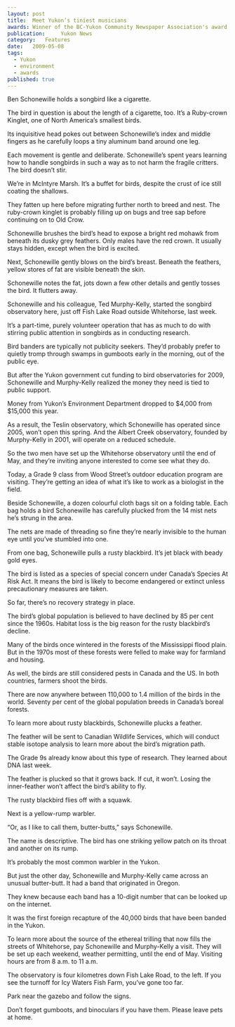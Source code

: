 ```yaml
---
layout:	post
title:	Meet Yukon’s tiniest musicians
awards: Winner of the BC-Yukon Community Newspaper Association's award for best outdoor recreational writing
publication:     Yukon News
category:	Features
date:	2009-05-08
tags: 
  - Yukon
  - environment
  - awards
published: true
---
```


Ben Schonewille holds a songbird like a cigarette.

The bird in question is about the length of a cigarette, too. It’s a Ruby-crown Kinglet, one of North America’s smallest birds.

Its inquisitive head pokes out between Schonewille’s index and middle fingers as he carefully loops a tiny aluminum band around one leg.

Each movement is gentle and deliberate. Schonewille’s spent years learning how to handle songbirds in such a way as to not harm the fragile critters. The bird doesn’t stir. <!-- BREAK -->

We’re in McIntyre Marsh. It’s a buffet for birds, despite the crust of ice still coating the shallows.

They fatten up here before migrating further north to breed and nest. The ruby-crown kinglet is probably filling up on bugs and tree sap before continuing on to Old Crow.

Schonewille brushes the bird’s head to expose a bright red mohawk from beneath its dusky grey feathers. Only males have the red crown. It usually stays hidden, except when the bird is excited.

Next, Schonewille gently blows on the bird’s breast. Beneath the feathers, yellow stores of fat are visible beneath the skin.

Schonewille notes the fat, jots down a few other details and gently tosses the bird. It flutters away.

Schonewille and his colleague, Ted Murphy-Kelly, started the songbird observatory here, just off Fish Lake Road outside Whitehorse, last week.

It’s a part-time, purely volunteer operation that has as much to do with stirring public attention in songbirds as in conducting research.

Bird banders are typically not publicity seekers. They’d probably prefer to quietly tromp through swamps in gumboots early in the morning, out of the public eye.

But after the Yukon government cut funding to bird observatories for 2009, Schonewille and Murphy-Kelly realized the money they need is tied to public support.

Money from Yukon’s Environment Department dropped to $4,000 from $15,000 this year.

As a result, the Teslin observatory, which Schonewille has operated since 2005, won’t open this spring. And the Albert Creek observatory, founded by Murphy-Kelly in 2001, will operate on a reduced schedule.

So the two men have set up the Whitehorse observatory until the end of May, and they’re inviting anyone interested to come see what they do.

Today, a Grade 9 class from Wood Street’s outdoor education program are visiting. They’re getting an idea of what it’s like to work as a biologist in the field.

Beside Schonewille, a dozen colourful cloth bags sit on a folding table. Each bag holds a bird Schonewille has carefully plucked from the 14 mist nets he’s strung in the area.

The nets are made of threading so fine they’re nearly invisible to the human eye until you’ve stumbled into one.

From one bag, Schonewille pulls a rusty blackbird. It’s jet black with beady gold eyes.

The bird is listed as a species of special concern under Canada’s Species At Risk Act. It means the bird is likely to become endangered or extinct unless precautionary measures are taken.

So far, there’s no recovery strategy in place.

The bird’s global population is believed to have declined by 85 per cent since the 1960s. Habitat loss is the big reason for the rusty blackbird’s decline.

Many of the birds once wintered in the forests of the Mississippi flood plain. But in the 1970s most of these forests were felled to make way for farmland and housing.

As well, the birds are still considered pests in Canada and the US. In both countries, farmers shoot the birds.

There are now anywhere between 110,000 to 1.4 million of the birds in the world. Seventy per cent of the global population breeds in Canada’s boreal forests.

To learn more about rusty blackbirds, Schonewille plucks a feather.

The feather will be sent to Canadian Wildlife Services, which will conduct stable isotope analysis to learn more about the bird’s migration path.

The Grade 9s already know about this type of research. They learned about DNA last week.

The feather is plucked so that it grows back. If cut, it won’t. Losing the inner-feather won’t affect the bird’s ability to fly.

The rusty blackbird flies off with a squawk.

Next is a yellow-rump warbler.

“Or, as I like to call them, butter-butts,” says Schonewille.

The name is descriptive. The bird has one striking yellow patch on its throat and another on its rump.

It’s probably the most common warbler in the Yukon.

But just the other day, Schonewille and Murphy-Kelly came across an unusual butter-butt. It had a band that originated in Oregon.

They knew because each band has a 10-digit number that can be looked up on the internet.

It was the first foreign recapture of the 40,000 birds that have been banded in the Yukon.

To learn more about the source of the ethereal trilling that now fills the streets of Whitehorse, pay Schonewille and Murphy-Kelly a visit. They will be set up each weekend, weather permitting, until the end of May. Visiting hours are from 8 a.m. to 11 a.m.

The observatory is four kilometres down Fish Lake Road, to the left. If you see the turnoff for Icy Waters Fish Farm, you’ve gone too far.

Park near the gazebo and follow the signs.

Don’t forget gumboots, and binoculars if you have them. Please leave pets at home.